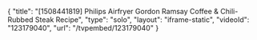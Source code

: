 {
    "title": "[1508441819] Philips Airfryer Gordon Ramsay Coffee & Chili-Rubbed Steak Recipe",
    "type": "solo",
    "layout": "iframe-static",
    "videoId": "123179040",
    "url": "\/tvpembed\/123179040"
}
